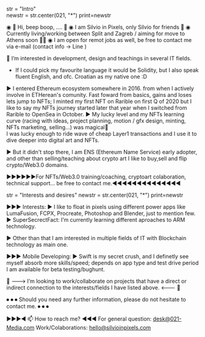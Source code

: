 
str = "Intro"  
newstr = str.center(021, "*")
print=newstr

◉ 👋 Hi, beep boop, .... 👾
◉ I am Silvio in Pixels, only Silvio for friends 🫡 
◉ Currently living/working between Split and Zagreb / aiming for move to Athens soon 🤞🤞
◉ I am open for remot jobs as well, be free to contact me via e-mail (contact info -> Line )  

👀 I’m interested in development, design and teachings in several IT fields. 
- If I could pick my favourite language it would be Solidity, but I also speak fluent English, and ofc. Croatian as my native one :D  

▶︎ I entered Ethereum ecosystem somewhere in 2016. from when I actively involve in ETHerean's comunity. 
Fast foward from basics, gains and loses lets jump to NFTs; I minted my first NFT on Rarible on first Q of 2020
but I like to say my NFTs journey started later that year when I switched from Rarible to OpenSea in October. 
▶︎ My lucky level and my NFTs learning curve (racing with ideas, project planning, motion / gfx design, minting, NFTs marketing, selling...) was magical🫠  
I was lucky enough to ride wave of cheap Layer1 transactions and I use it to dive deeper into digital art and NFTs. 

▶︎ But it didn't stop there, I am ENS (Ethereum Name Service) early adopter, 
and other than selling/teaching about crypto art I like to buy,sell and flip crypto/Web3.0 domains. 



▶︎▶︎▶︎▶︎▶︎▶︎For NFTs/Web3.0 training/coaching, cryptoart colaboration, technical support... be free to contact me.◀︎◀︎◀︎◀︎◀︎◀︎◀︎◀︎◀︎◀︎◀︎◀︎◀︎◀︎


str = "Interests and desires"
newstr = str.center(021, "*")
print=newstr

▶︎▶︎▶︎ Interests: 
▶︎ I like to float in pixels using different power apps like LumaFusion, FCPX, Procreate, Photoshop and Blender, just to mention few.
▶︎ SuperSecrectFact: I’m currently learning different aproaches to ARM technology.

▶︎ Other than that I am interested in multiple fields of IT with Blockchain technology as main one. 

▶︎▶︎▶︎ Mobile Developing:
▶︎ Swift is my secret crush, and I definetly see myself absorb more skills/speed; 
depends on app type and test drive period I am available for beta testing/bughunt.


📌 ---> I’m looking to work/collaborate on projects that have a direct or indirect connection to the interests/fields I have listed above. <--- 📌

⏺ ⏺ ⏺ Should you need any further information, please do not hesitate to contact me. ⏺ ⏺ ⏺

▶︎▶︎▶︎◀︎ 📫 How to reach me? ◀︎◀︎◀︎
For general question: desk@021-Media.com
Work/Colaborations: hello@silvioinpixels.com

<!---
xsx1985/xsx1985 is a ✨ special ✨ repository because its `README.md` (this file) appears on your GitHub profile.
You can click the Preview link to take a look at your changes.
--->
